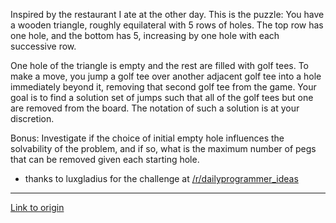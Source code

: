 Inspired by the restaurant I ate at the other day. This is the puzzle: You have a wooden triangle, roughly equilateral with 5 rows of holes. The top row has one hole, and the bottom has 5, increasing by one hole with each successive row.

One hole of the triangle is empty and the rest are filled with golf tees. To make a move, you jump a golf tee over another adjacent golf tee into a hole immediately beyond it, removing that second golf tee from the game. Your goal is to find a solution set of jumps such that all of the golf tees but one are removed from the board. The notation of such a solution is at your discretion.

Bonus: Investigate if the choice of initial empty hole influences the solvability of the problem, and if so, what is the maximum number of pegs that can be removed given each starting hole.

* thanks to luxgladius for the challenge at [/r/dailyprogrammer_ideas](/r/dailyprogrammer_ideas)

---

[Link to origin](https://www.reddit.com/r/dailyprogrammer/rmmrq)